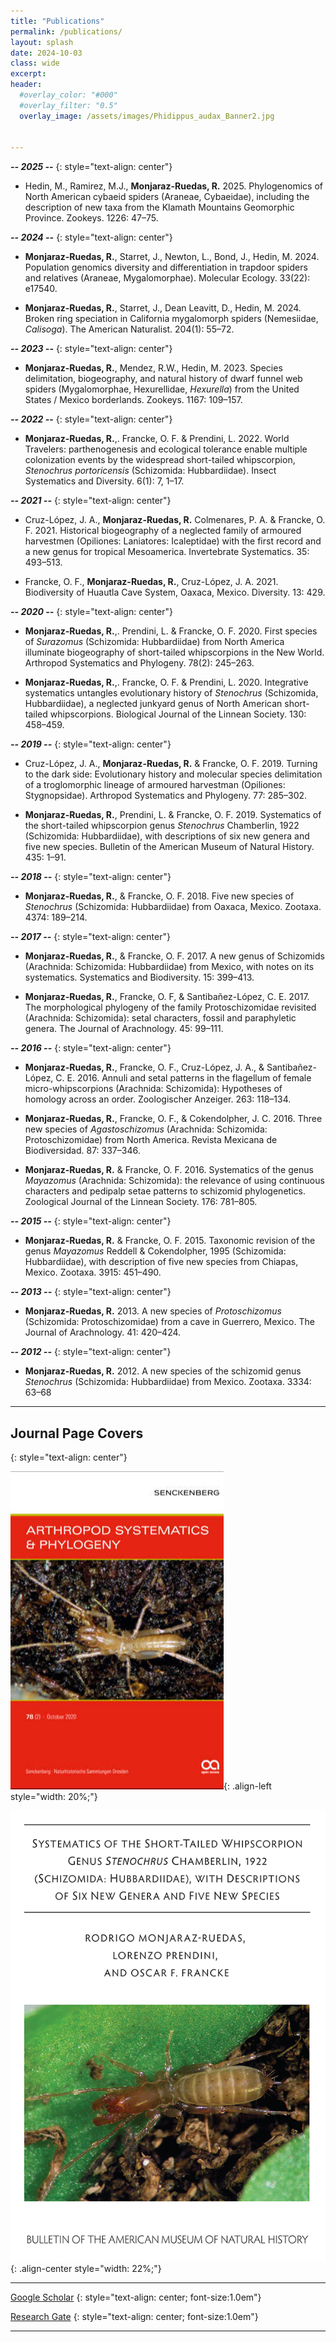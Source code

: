 ```yaml
---
title: "Publications"
permalink: /publications/
layout: splash
date: 2024-10-03
class: wide
excerpt:
header:
  #overlay_color: "#000"
  #overlay_filter: "0.5"
  overlay_image: /assets/images/Phidippus_audax_Banner2.jpg

  
---
```


***-- 2025 --***
{: style="text-align: center"}

- Hedin, M., Ramirez, M.J., **Monjaraz-Ruedas, R.** 2025. Phylogenomics of North American cybaeid spiders (Araneae, Cybaeidae), including the description of new taxa from the Klamath Mountains Geomorphic Province. Zookeys. 1226: 47–75. [<i class="fa fa-file-pdf" aria-hidden="true"></i>](/assets/pdfs/Hedin_et_al_2025_Cybaeidae.pdf)

***-- 2024 --***
{: style="text-align: center"}

- **Monjaraz-Ruedas, R.**, Starret, J., Newton, L., Bond, J., Hedin, M. 2024. Population genomics diversity and differentiation in trapdoor spiders and relatives (Araneae, Mygalomorphae). Molecular Ecology. 33(22): e17540. [<i class="fa fa-file-pdf" aria-hidden="true"></i>](/assets/pdfs/Monjaraz-Ruedas_2024_MolEcol.pdf)

- **Monjaraz-Ruedas, R.**, Starret, J., Dean Leavitt, D., Hedin, M. 2024. Broken ring speciation in California mygalomorph spiders (Nemesiidae, *Calisoga*). The American Naturalist. 204(1): 55–72. [<i class="fa-solid fa-file-pdf"></i>](/assets/pdfs/Monjaraz-Ruedas_2024_Calisoga_Ring_Species.pdf)

***-- 2023 --***
{: style="text-align: center"}

- **Monjaraz-Ruedas, R.**, Mendez, R.W., Hedin, M. 2023. Species delimitation, biogeography, and natural history of dwarf funnel web spiders (Mygalomorphae, Hexurellidae, *Hexurella*) from the United States / Mexico borderlands. Zookeys. 1167: 109–157. [<i class="fa-solid fa-file-pdf"></i>](/assets/pdfs/Monjaraz-Ruedas_2023_Hexurella.pdf)

***-- 2022 --***
{: style="text-align: center"}

- **Monjaraz-Ruedas, R.**,. Francke, O. F. & Prendini, L. 2022. World Travelers: parthenogenesis and ecological tolerance enable multiple colonization events by the widespread short-tailed whipscorpion, *Stenochrus portoricensis* (Schizomida: Hubbardiidae). Insect Systematics and Diversity. 6(1): 7, 1–17. [<i class="fa-solid fa-file-pdf"></i>](/assets/pdfs/Monjaraz-Ruedas_2022_World_Travelers.pdf)

***-- 2021 --***
{: style="text-align: center"}

- Cruz-López, J. A., **Monjaraz-Ruedas, R.** Colmenares, P. A. & Francke, O. F. 2021. Historical biogeography of a neglected family of armoured harvestmen (Opiliones: Laniatores: Icaleptidae) with the first record and a new genus for tropical Mesoamerica. Invertebrate Systematics. 35: 493–513.

- Francke, O. F., **Monjaraz-Ruedas, R.**, Cruz-López, J. A. 2021. Biodiversity of Huautla Cave System, Oaxaca, Mexico. Diversity. 13: 429. [<i class="fa-solid fa-file-pdf"></i>](/assets/pdfs/Biodiversity_Sistema_Huautla.pdf)

***-- 2020 --***
{: style="text-align: center"}

- **Monjaraz-Ruedas, R.**,. Prendini, L. & Francke, O. F. 2020. First species of *Surazomus* (Schizomida: Hubbardiidae) from North America illuminate biogeography of short-tailed whipscorpions in the New World. Arthropod Systematics and Phylogeny. 78(2): 245–263. [<i class="fa-solid fa-file-pdf"></i>](/assets/pdfs/Monjaraz-Ruedas_et_al_2020_Surazomus.pdf)

- **Monjaraz-Ruedas, R.**,. Francke, O. F. & Prendini, L. 2020. Integrative systematics untangles evolutionary history of *Stenochrus* (Schizomida, Hubbardiidae), a neglected junkyard genus of North American short-tailed whipscorpions. Biological Journal of the Linnean Society. 130: 458–459. [<i class="fa-solid fa-file-pdf"></i>](/assets/pdfs/Monjaraz-Ruedas_2020_Systematics_Stenochrus.pdf)

***-- 2019 --***
{: style="text-align: center"}

- Cruz-López, J. A., **Monjaraz-Ruedas, R.** & Francke, O. F. 2019. Turning to the dark side: Evolutionary history and molecular species delimitation of a troglomorphic lineage of armoured harvestman (Opiliones: Stygnopsidae). Arthropod Systematics and Phylogeny. 77: 285–302. [<i class="fa-solid fa-file-pdf"></i>](/assets/pdfs/Cruz-Lopez_et_al_2019_Minisge.pdf)

- **Monjaraz-Ruedas, R.**, Prendini, L. & Francke, O. F. 2019. Systematics of the short-tailed whipscorpion genus *Stenochrus* Chamberlin, 1922 (Schizomida: Hubbardiidae), with descriptions of six new genera and five new species. Bulletin of the American Museum of Natural History. 435: 1–91. [<i class="fa-solid fa-file-pdf"></i>](/assets/pdfs/Monjaraz-Ruedas_et_al_2019_Rrevision_Stenochrus.pdf)

***-- 2018 --***
{: style="text-align: center"}

- **Monjaraz-Ruedas, R.**, & Francke, O. F. 2018. Five new species of *Stenochrus* (Schizomida: Hubbardiidae) from Oaxaca, Mexico. Zootaxa. 4374: 189–214.

***-- 2017 --***
{: style="text-align: center"}

- **Monjaraz-Ruedas, R.**, & Francke, O. F. 2017. A new genus of Schizomids (Arachnida: Schizomida: Hubbardiidae) from Mexico, with notes on its systematics. Systematics and Biodiversity. 15: 399–413.

- **Monjaraz-Ruedas, R.**, Francke, O. F, & Santibañez-López, C. E. 2017. The morphological phylogeny of the family Protoschizomidae revisited (Arachnida: Schizomida): setal characters, fossil and paraphyletic genera. The Journal of Arachnology. 45: 99–111. [<i class="fa-solid fa-file-pdf"></i>](/assets/pdfs/Monjaraz-Ruedas_et_al_2017_Phylogeny_Protoschizomidae.pdf)

***-- 2016 --***
{: style="text-align: center"}

- **Monjaraz-Ruedas, R.**, Francke, O. F., Cruz-López, J. A., & Santibañez-López, C. E. 2016. Annuli and setal patterns in the flagellum of female micro-whipscorpions (Arachnida: Schizomida): Hypotheses of homology across an order. Zoologischer Anzeiger. 263: 118–134.

- **Monjaraz-Ruedas, R.**, Francke, O. F., & Cokendolpher, J. C. 2016. Three new species of *Agastoschizomus* (Arachnida: Schizomida: Protoschizomidae) from North America. Revista Mexicana de Biodiversidad. 87: 337–346. [<i class="fa-solid fa-file-pdf"></i>](/assets/pdfs/Monjaraz-Ruedas_etal_2016_Agastochizomus.pdf)

- **Monjaraz-Ruedas, R.** & Francke, O. F. 2016. Systematics of the genus *Mayazomus* (Arachnida: Schizomida): the relevance of using continuous characters and pedipalp setae patterns to schizomid phylogenetics. Zoological Journal of the Linnean Society. 176: 781–805.

***-- 2015 --***
{: style="text-align: center"}

- **Monjaraz-Ruedas, R.** & Francke, O. F. 2015. Taxonomic revision of the genus *Mayazomus* Reddell & Cokendolpher, 1995 (Schizomida: Hubbardiidae), with description of five new species from Chiapas, Mexico. Zootaxa. 3915: 451–490.

***-- 2013 --***
{: style="text-align: center"}

- **Monjaraz-Ruedas, R.** 2013. A new species of *Protoschizomus* (Schizomida: Protoschizomidae) from a cave in Guerrero, Mexico. The Journal of Arachnology. 41: 420–424.

***-- 2012 --***
{: style="text-align: center"}

- **Monjaraz-Ruedas, R.** 2012. A new species of the schizomid genus *Stenochrus* (Schizomida: Hubbardiidae) from Mexico. Zootaxa. 3334: 63–68 [<i class="fa-solid fa-file-pdf"></i>](/assets/pdfs/Monjaraz-Ruedas_2012_New_Species_Stenochrus.pdf)

---

## Journal Page Covers
{: style="text-align: center"}

[![styled-image](/assets/images/ASP_Cover.jpg)](https://arthropod-systematics.arphahub.com/issue/4217/){: .align-left style="width: 20%;"}

[![styled-image](/assets/images/Bulletin.png)](https://doi.org/10.1206/0003-0090.435.1.1){: .align-center style="width: 22%;"} 

---

<a href="https://scholar.google.com/citations?user=QUkA_7wAAAAJ&hl" class="btn btn--info"> <i class='fa-brands fa-google-scholar'></i> Google Scholar</a>
{: style="text-align: center; font-size:1.0em"}


<a href="https://www.researchgate.net/profile/Rodrigo-Monjaraz-Ruedas" class="btn btn--info"> <i class="fa-brands fa-researchgate"></i> Research Gate</a>
{: style="text-align: center; font-size:1.0em"}

---
